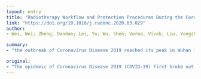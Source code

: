 ```yaml
---
layout: entry
title: "Radiotherapy Workflow and Protection Procedures During the Coronavirus Disease 2019 (COVID-19) Outbreak: Experience of the Hubei Cancer Hospital in Wuhan, China"
link: "https://doi.org/10.1016/j.radonc.2020.03.029"
author:
- Wei, Wei; Zheng, Dandan; Lei, Yu; Wu, Shen; Verma, Vivek; Liu, Yongsheng; Wei, Xueyan; Bi, Jianping; Hu, Desheng; Han, Guang

summary:
- "the outbreak of Coronavirus Disease 2019 reached its peak in Wuhan in February 2020. It became a major public health challenge for China. The COVID-19 pandemic presents a unique challenge for disease protection and prevention for both patients and staff. During more than one and a half months of uninterrupted radiation oncology clinical operation through the worst of the Wuhan outbreak, no known COVID-19 infection occurred at our radiotherapy center to our patients or employees."

original:
- "The epidemic of Coronavirus Disease 2019 (COVID-19) first broke out in Wuhan in December 2019, and reached its peak in Wuhan in February 2020. It became a major public health challenge for China, and evolved into a global pandemic in March 2020. For radiation oncology departments, the COVID-19 pandemic presents a unique challenge for disease protection and prevention for both patients and staff, owing to the weakened immune systems of cancer patients and the need to deliver timely and uninterrupted radiotherapy. At the Hubei Cancer Hospital, the only hospital in Wuhan that specializes in oncology, we organized an emergency infection control team to lead special efforts to combat COVID-19 during this challenging time. Under its lead, the following measures were implemented in the radiation oncology department: the radiotherapy clinic was divided into different infection control zones with varying levels of protection; special staff and patient infection control training sessions were conducted and appropriate measures deployed; daily symptom testing criteria were implemented for patients undergoing treatment; special rotating schedules and infection control methods were implemented for various staff members such as medical physicists/dosimetrists and radiation therapists; modified radiotherapy workflow and specialized treatment area cleaning and disinfection policies and procedures were designed and executed; and special medical waste disposal methods were implemented. We began treating patients using this new COVID-19 radiotherapy treatment workflow and infection control measures on January 30, 2020. During more than one and a half months of uninterrupted radiation oncology clinical operation through the worst of the Wuhan outbreak, no known COVID-19 infection occurred at our radiotherapy center to our patients or employees. This report may provide valuable information for other radiation oncology departments during this unprecedented public health crisis."
---
```


